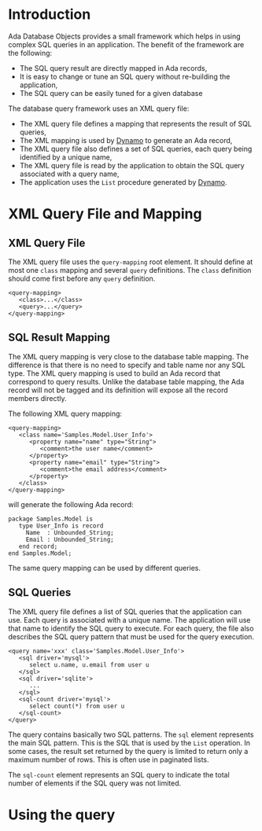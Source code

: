 # Introduction #

Ada Database Objects provides a small framework which helps in
using complex SQL queries in an application.
The benefit of the framework are the following:

  * The SQL query result are directly mapped in Ada records,
  * It is easy to change or tune an SQL query without re-building the application,
  * The SQL query can be easily tuned for a given database

The database query framework uses an XML query file:

  * The XML query file defines a mapping that represents the result of SQL queries,
  * The XML mapping is used by [Dynamo](http://code.google.com/p/ada-gen) to generate an Ada record,
  * The XML query file also defines a set of SQL queries, each query being identified by a unique name,
  * The XML query file is read by the application to obtain the SQL query associated with a query name,
  * The application uses the `List` procedure generated by [Dynamo](http://code.google.com/p/ada-gen).

# XML Query File and Mapping #

## XML Query File ##

The XML query file uses the `query-mapping` root element.  It should
define at most one `class` mapping and several `query` definitions.
The `class` definition should come first before any `query` definition.
```
<query-mapping>
   <class>...</class>
   <query>...</query>
</query-mapping>
```

## SQL Result Mapping ##

The XML query mapping is very close to the database table mapping.
The difference is that there is no need to specify and table name
nor any SQL type.  The XML query mapping is used to build an Ada
record that correspond to query results.  Unlike the database table mapping,
the Ada record will not be tagged and its definition will expose all the record members directly.

The following XML query mapping:

```
<query-mapping>
   <class name='Samples.Model.User_Info'>
      <property name="name" type="String">
         <comment>the user name</comment>
      </property>
      <property name="email" type="String">
         <comment>the email address</comment>
      </property>
   </class>
</query-mapping>
```

will generate the following Ada record:

```
package Samples.Model is
   type User_Info is record
     Name  : Unbounded_String;
     Email : Unbounded_String;
   end record;
end Samples.Model;
```

The same query mapping can be used by different queries.

## SQL Queries ##

The XML query file defines a list of SQL queries that the application
can use.  Each query is associated with a unique name.  The application
will use that name to identify the SQL query to execute.  For each query,
the file also describes the SQL query pattern that must be used for
the query execution.

```
<query name='xxx' class='Samples.Model.User_Info'>
   <sql driver='mysql'>
      select u.name, u.email from user u
   </sql>
   <sql driver='sqlite'>
      ...
   </sql>
   <sql-count driver='mysql'>
      select count(*) from user u
   </sql-count>
</query>
```

The query contains basically two SQL patterns.  The `sql` element represents
the main SQL pattern.  This is the SQL that is used by the `List` operation.
In some cases, the result set returned by the query is limited to return only
a maximum number of rows.  This is often use in paginated lists.

The `sql-count` element represents an SQL query to indicate the total number
of elements if the SQL query was not limited.

# Using the query #
